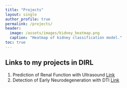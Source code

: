 ```yaml
---
title: "Projects"
layout: single
author_profile: true
permalink: /projects/
header:
  image: /assets/images/kidney_heatmap.png
  caption: "Heatmap of kidney classification model."
toc: true
---
```


## Links to my projects in DIRL

1. Prediction of Renal Function with Ultrasound
	[Link](/projects/kidney/egfr/)
2. Detection of Early Neurodegeneration with DTI
	[Link](/projects/brain/brain/)